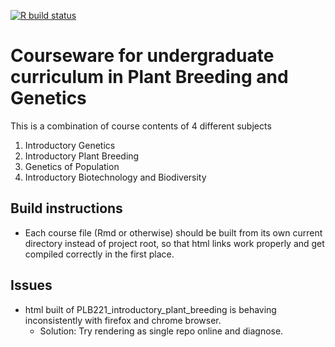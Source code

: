 <!-- badges: start -->
[![R build status](https://github.com/DeependraD/courseware_plbgen/workflows/R-CMD-check/badge.svg)](https://github.com/DeependraD/courseware_plbgen/actions)
<!-- badges: end -->

# Courseware for undergraduate curriculum in Plant Breeding and Genetics

This is a combination of course contents of 4 different subjects

1. Introductory Genetics
2. Introductory Plant Breeding
3. Genetics of Population
4. Introductory Biotechnology and Biodiversity

## Build instructions

- Each course file (Rmd or otherwise) should be built from its own current directory instead of project root, so that html links work properly and get compiled correctly in the first place.

## Issues

- html built of PLB221_introductory_plant_breeding is behaving inconsistently with firefox and chrome browser.
  - Solution: Try rendering as single repo online and diagnose.